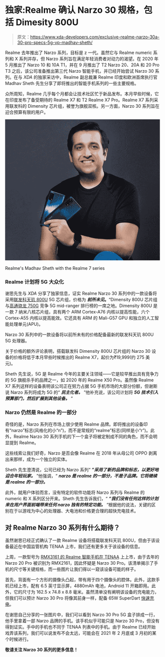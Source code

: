 # 独家:Realme 确认 Narzo 30 规格，包括 Dimesity 800U

> 原文：<https://www.xda-developers.com/exclusive-realme-narzo-30a-30-pro-specs-5g-vp-madhav-sheth/>

Realme 去年推出了 Narzo 系列，目标是 z 一代。虽然它与 Realme numeric 系列和 X 系列并存，但 Narzo 系列旨在满足年轻消费者对动力的渴望。在 2020 年 5 月推出了 Narzo 10 和 10A T1，并在 9 月推出了 T2 Narzo 20、20A 和 20 Pro T3 之后，该公司准备推出第三代 Narzo 智能手机，并已经开始尝试 Narzo 30 系列。在与 *XDA* 的独家采访中，Realme 副总裁兼 Realme 印度和欧洲首席执行官 Madhav Sheth 先生分享了即将推出的智能手机系列的一些主要规格。

众所周知，Realme 几乎每个月都会让技术社区忙于新品发布。本月早些时候，它在印度发布了备受期待的 Realme X7 和 T2 Realme X7 Pro。Realme X7 系列采用联发科的 Dimensity 芯片组，被誉为旗舰双核。另一方面，Narzo 30 系列旨在迎合预算有限的用户。

 <picture>![Realme Madhav Sheth](img/27bb90866d48f39fd3b46c572e22d0b7.png)</picture> 

Realme's Madhav Sheth with the Realme 7 series

### Realme 计划将 5G 大众化

谢思先生与 *XDA* 分享了独家信息，证实 Realme Narzo 30 系列中的一款设备将采用[联发科天玑 800U](https://www.xda-developers.com/mediatek-dimensity-800u-powered-smartphones-coming-india-next-month/) 5G 芯片组，价格为 ***前所未见*。**“Dimensity 800U 芯片组与[高通骁龙 750G](https://www.xda-developers.com/qualcomm-snapdragon-750g-processor-specifications-features/) 竞争 5G mid-ranger 排行榜的一席之地。Dimensity 800U 是一款 7 纳米八核芯片组，具有两个 ARM Cortex-A76 内核以提高性能，六个 Cortex-A55 内核以提高能效。它还具有 ARM 的 Mali-G57 GPU 和独立的人工智能处理单元(APU)。

Narzo 30 系列中的一款设备将以前所未有的价格配备最新的联发科天玑 800U 5G 处理器。

关于价格的额外评论表明，搭载联发科 Dimensity 800U 芯片组的 Narzo 30 设备的价格将低于本月早些时候推出的 Realme X7，起价为₹19,999(约 275 美元)。

Sheth 先生说，5G 是 Realme 今年的主要关注领域——它是较早推出具有竞争力的 5G 旗舰杀手的品牌之一，如 2020 年的 Realme X50 Pro。虽然像 Realme X7 系列这样的设备表明该公司正在努力占据 5G 手机市场的大部分份额，但谢斯说 Narzo 系列将成为 5G 的“ ***民主化者。*** ”他补充说，该公司计划将 ***5G 技术引入预算部门，然后扩展到其他设备。*** ”

### Narzo 仍然是 Realme 的一部分

奇怪的是，Narzo 系列在市场上很少使用 Realme 品牌。即将推出的设备印有“narzo”标志(风格化的小“n”)，而不是常规的“realme”标志(同样是小“r”)。此外，Realme Narzo 30 系列手机的下一个盒子将被定制成不同的角色，而不会明显提到 Realme。

这些线索让我们好奇，Narzo 是否会像 Realme 在 2018 年从母公司 OPPO 剥离出来那样，成为一个独立的实体。

Sheth 先生澄清说，公司已经为 Narzo 系列“ ***”采用了新的品牌和标志，以更好地迎合年轻玩家。*** ”他强调，“ ***narzo 是 realme 的一部分，不是子品牌。它将继续是 realme 的一部分。***

此外，就用户体验而言，没有特定的软件功能将 Narzo 系列与 Realme 的 numeric 和 X 系列区分开来。Sheth 先生告诉我们，“ ***”我们没有任何这样的计划来在用户界面前端带来任何 narzo 独有的特定功能。*** “根据他的说法，关键的区别在于以游戏为中心的处理器、大电池和价格更合理的超快充电技术。

## 对 Realme Narzo 30 系列有什么期待？

虽然谢思已经正式确认了一款 Realme 设备将搭载联发科天玑 800U，但由于该设备最近在中国监管机构 TENAA 上市，我们还有更多关于该设备的信息。

上周，一款型号为 [RMX3161 的 Realme 智能手机在 TENAA](https://www.xda-developers.com/realme-narzo-30-pro-tenaa-certification-listing/) 上上市，由于去年的 Narzo 20 Pro 被识别为 RMX2161，因此怀疑是 Narzo 30 Pro。该清单揭示了手机的尺寸等关键规格，而一些图片让我们得以一窥该设备可能的样子。

首先，背面有一个方形的摄像头凸起，带有用于四个摄像头的腔体。此外，这款手机已经上市，配有 6.5 英寸显示屏，4880mAh 电池，Android 11 开箱即用。此外，它的尺寸为 162.5 x 74.8 x 8.8 毫米。虽然清单没有阐明该设备的充电能力，但我们可以预计 Narzo 30 Pro 将像其前身一样，配备 65W SuperDart [快速充电](https://www.xda-developers.com/how-does-fast-charging-work/)。

在谢思自己分享的一张图片中，我们可以看到 Narzo 30 Pro 5G 盒子排成一行，他手里拿着一部 Narzo 品牌的手机。该手机似乎可能只是 Narzo 30 Pro，但没有得到证实。手中的手机也不同于 TENAA 列表中的手机。由于 Realme 已经开始戏弄该系列，我们可以说发布不会太远，可能会在 2021 年 2 月底或 3 月初的某个时候进行。

**敬请关注 Narzo 30 系列的更多信息！**